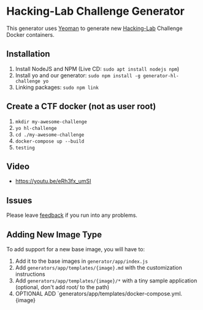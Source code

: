 # Hacking-Lab Challenge Generator
This generator uses [Yeoman](https://yeoman.io/) to generate new [Hacking-Lab](https://www.compass-security.com/en/products/hacking-lab/) Challenge Docker containers.

## Installation
1. Install NodeJS and NPM (Live CD: `sudo apt install nodejs npm`)
2. Install yo and our generator: `sudo npm install -g generator-hl-challenge yo`
3. Linking packages: `sudo npm link`

## Create a CTF docker (not as user root)
1. `mkdir my-awesome-challenge`
2. `yo hl-challenge`
3. `cd ./my-awesome-challenge`
4. `docker-compose up --build`
5. `testing`

## Video
* https://youtu.be/eRh3fx_umSI

## Issues
Please leave [feedback](https://github.com/Hacking-Lab/generator-hl-challenge/issues) if you run into any problems.


## Adding New Image Type
To add support for a new base image, you will have to:

1. Add it to the base images in `generator/app/index.js`
2. Add `generators/app/templates/{image}.md` with the customization instructions
3. Add `generators/app/templates/{image}/*` with a tiny sample application (optional, don't add root/ to the path)
4. OPTIONAL ADD `generators/app/templates/docker-compose.yml.{image}


